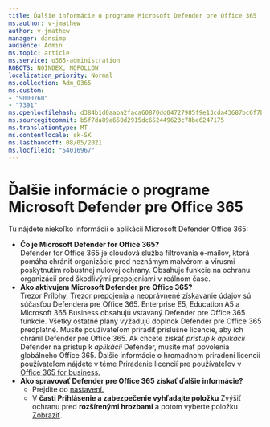```yaml
---
title: Ďalšie informácie o programe Microsoft Defender pre Office 365
ms.author: v-jmathew
author: v-jmathew
manager: dansimp
audience: Admin
ms.topic: article
ms.service: o365-administration
ROBOTS: NOINDEX, NOFOLLOW
localization_priority: Normal
ms.collection: Adm_O365
ms.custom:
- "9000760"
- "7391"
ms.openlocfilehash: d384b1d0aaba2faca60870dd04727985f9e13cda43687bc6f7bc53da90db4b9e
ms.sourcegitcommit: b5f7da89a650d2915dc652449623c78be6247175
ms.translationtype: MT
ms.contentlocale: sk-SK
ms.lasthandoff: 08/05/2021
ms.locfileid: "54016967"
---
```

# <a name="learn-about-microsoft-defender-for-office-365"></a>Ďalšie informácie o programe Microsoft Defender pre Office 365

Tu nájdete niekoľko informácií o aplikácii Microsoft Defender Office 365:

- **Čo je Microsoft Defender for Office 365?**  
    Defender for Office 365 je cloudová služba filtrovania e-mailov, ktorá pomáha chrániť organizácie pred neznámym malvérom a vírusmi poskytnutím robustnej nulovej ochrany. Obsahuje funkcie na ochranu organizácií pred škodlivými prepojeniami v reálnom čase.
- **Ako aktivujem Microsoft Defender pre Office 365?**  
    Trezor Prílohy, Trezor prepojenia a neoprávnené získavanie údajov sú súčasťou Defendera pre Office 365. Enterprise E5, Education A5 a Microsoft 365 Business obsahujú vstavaný Defender pre Office 365 funkcie. Všetky ostatné plány vyžadujú doplnok Defender pre Office 365 predplatné. Musíte používateľom priradiť príslušné licencie, aby ich chránil Defender pre Office 365. Ak chcete získať *prístup k aplikácii* Defender na prístup k *aplikácii* Defender, musíte mať povolenia globálneho Office 365. Ďalšie informácie o hromadnom priradení licencií používateľom nájdete v téme Priradenie licencií pre používateľov v [Office 365 for business.](https://go.microsoft.com/fwlink/?linkid=2093435)
- **Ako spravovať Defender pre Office 365 získať ďalšie informácie?**  
  - Prejdite do [nastavení.](https://go.microsoft.com/fwlink/p/?linkid=2075721)  
  - V **časti Prihlásenie a zabezpečenie vyhľadajte položku** Zvýšiť ochranu pred **rozšírenými hrozbami** a potom vyberte položku [Zobraziť](https://go.microsoft.com/fwlink/?linkid=2109302).
